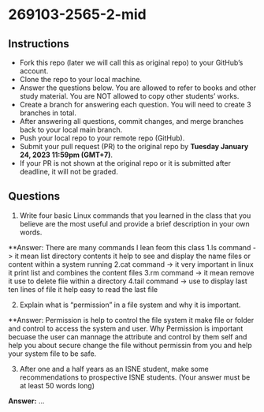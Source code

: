 # 269103-2565-2-mid

## Instructions

- Fork this repo (later we will call this as original repo) to your GitHub’s account. 
- Clone the repo to your local machine.
- Answer the questions below. You are allowed to refer to books and other study material. You are NOT allowed to copy other students’ works. 
- Create a branch for answering each question. You will need to create 3 branches in total.
- After answering all questions, commit changes, and merge branches back to your local main branch.
- Push your local repo to your remote repo (GitHub).
- Submit your pull request (PR) to the original repo by **Tuesday January 24, 2023 11:59pm (GMT+7)**.
- If your PR is not shown at the original repo or it is submitted after deadline, it will not be graded.

## Questions

1. Write four basic Linux commands that you learned in the class that you believe are the most useful and provide a brief description in your own words. 

**Answer: There are many commands I lean feom this class
1.ls command -> it mean list directory contents it help to see and display the name files or content within
a system running
2.cat command -> it very important in linux it print list and combines the content files 
3.rm command -> it mean remove it use to delete flie within a directory
4.tail command -> use to display last ten lines of file it help easy to read the last file


2. Explain what is “permission” in a file system and why it is important.

**Answer: Permission is help to control the file system it make file or folder and control to access the system and user.
Why Permission is important becuase the user can mannage the attribute and control by them self and help you about secure change the file without permissin from you and help your system file to be safe.


3. After one and a half years as an ISNE student, make some recommendations to prospective ISNE students. (Your answer must be at least 50 words long)

**Answer:** ...
